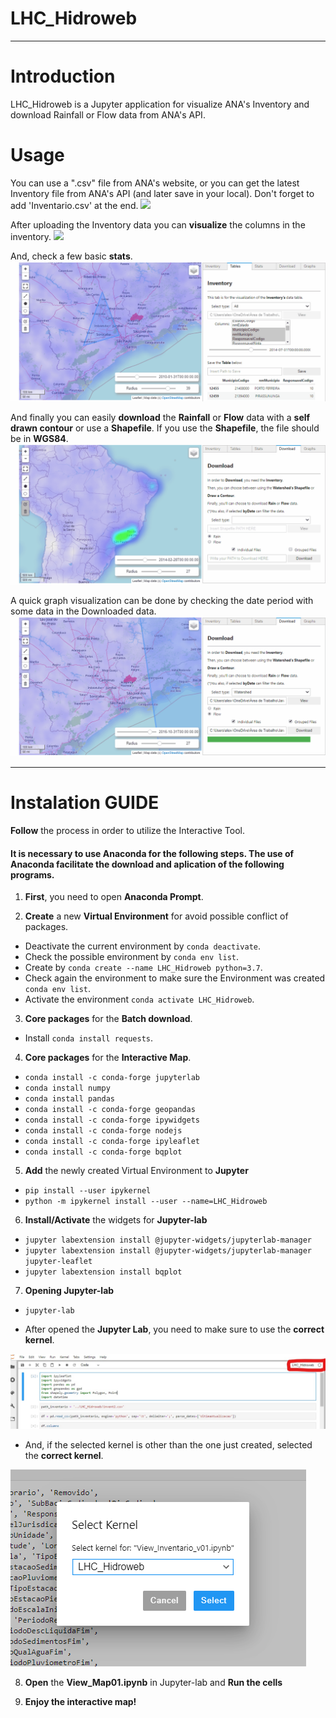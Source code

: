 # LHC_Hidroweb
---------------------
# Introduction

LHC_Hidroweb is a Jupyter application for visualize ANA's Inventory and download Rainfall or Flow data from ANA's API.

# Usage

You can use a ".csv" file from ANA's website, or you can get the latest Inventory file from ANA's API (and later save in your local). Don't forget to add 'Inventario.csv' at the end.
![](https://github.com/alexnaoki/LHC_Hidroweb/blob/master/gifs/inventario01_v2.gif)

After uploading the Inventory data you can **visualize** the columns in the inventory.
![](https://github.com/alexnaoki/LHC_Hidroweb/blob/master/gifs/tables01_v2.gif)

And, check a few basic **stats**.
![](https://github.com/alexnaoki/LHC_Hidroweb/blob/master/gifs/stats01_v2.gif)

And finally you can easily **download** the **Rainfall** or **Flow** data with a **self drawn contour** or use a **Shapefile**. If you use the **Shapefile**, the file should be in **WGS84**.
![](https://github.com/alexnaoki/LHC_Hidroweb/blob/master/gifs/download01_v2.gif)

A quick graph visualization can be done by checking the date period with some data in the Downloaded data.
![](https://github.com/alexnaoki/LHC_Hidroweb/blob/master/gifs/graphs01_v2.gif)

--------------------------------------

# Instalation GUIDE
**Follow** the process in order to utilize the Interactive Tool.

#### It is **necessary** to use Anaconda for the following steps. The use of Anaconda facilitate the download and aplication of the following programs.

1. **First**, you need to open **Anaconda Prompt**.

2. **Create** a new **Virtual Environment** for avoid possible conflict of packages.
  - Deactivate the current environment by `conda deactivate`.
  - Check the possible environment by `conda env list`.
  - Create by `conda create --name LHC_Hidroweb python=3.7`.
  - Check again the environment to make sure the Environment was created `conda env list`.
  - Activate the environment `conda activate LHC_Hidroweb`.


3. **Core packages** for the **Batch download**.
  - Install `conda install requests`.
  
4. **Core packages** for the **Interactive Map**.
  - `conda install -c conda-forge jupyterlab`
  - `conda install numpy`
  - `conda install pandas`
  - `conda install -c conda-forge geopandas`
  - `conda install -c conda-forge ipywidgets`
  - `conda install -c conda-forge nodejs`
  - `conda install -c conda-forge ipyleaflet`
  - `conda install -c conda-forge bqplot`
  
5. **Add** the newly created Virtual Environment to **Jupyter**
  - `pip install --user ipykernel`
  - `python -m ipykernel install --user --name=LHC_Hidroweb`
  
6. **Install/Activate** the widgets for **Jupyter-lab**
  - `jupyter labextension install @jupyter-widgets/jupyterlab-manager`
  - `jupyter labextension install @jupyter-widgets/jupyterlab-manager jupyter-leaflet`
  - `jupyter labextension install bqplot`

7. **Opening Jupyter-lab**
  - `jupyter-lab`
  
  - After opened the **Jupyter Lab**, you need to make sure to use the **correct kernel**.

![alt text](https://github.com/alexnaoki/LHC_Hidroweb/blob/master/imgs/fig03.jpg)

  - And, if the selected kernel is other than the one just created, selected the **correct kernel**.

![alt text](https://github.com/alexnaoki/LHC_Hidroweb/blob/master/imgs/fig02.PNG)

8. **Open** the **View_Map01.ipynb** in Jupyter-lab and **Run the cells**

9. **Enjoy the interactive map!**
